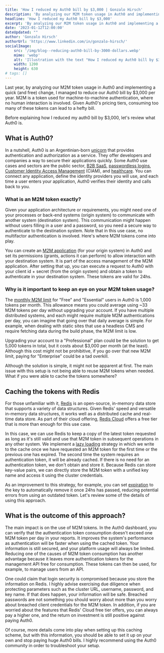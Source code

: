 ```yaml
---
title: 'How I reduced my Auth0 bill by $3,000 | Gonzalo Hirsch'
description: 'By analyzing our M2M token usage in Auth0 and implementing a quick (and free) change, I managed to reduce our Auth0 bill by $3,000 per year.'
headline: 'How I reduced my Auth0 bill by $3,000'
excerpt: 'By analyzing our M2M token usage in Auth0 and implementing a quick (and free) change, I managed to reduce our Auth0 bill by $3,000 per year.'
date: '2023-01-12T12:00:00'
dateUpdated: ""
author: 'Gonzalo Hirsch'
authorUrl: 'https://www.linkedin.com/in/gonzalo-hirsch/'
socialImage:
    src: '/img/blog--reducing-auth0-bill-by-3000-dollars.webp'
    mime: 'webp'
    alt: 'Illustration with the text "How I reduced my Auth0 bill by $3,000"'
    width: 1200
    height: 630
# tags: []
---
```


Last year, by analyzing our M2M token usage in Auth0 and implementing a quick (and free) change, I managed to reduce our Auth0 bill by $3,000 per year. M2M is a token used for machine-to-machine authentication, where no human interaction is involved. Given Auth0's pricing tiers, consuming too many of these tokens can lead to a hefty bill.

Before explaining how I reduced my auth0 bill by $3,000, let's review what Auth0 is.

## What is Auth0?

In a nutshell, Auth0 is an Argentinian-born [unicorn](https://auth0.com/blog/so-you-want-to-be-a-unicorn/) that provides authentication and authorization as a service. They offer developers and companies a way to secure their applications quickly. Some Auth0 use cases and sectors are the public sector, [B2B SaaS](https://auth0.com/b2b-saas), [passwordless logins](https://auth0.com/passwordless), [Customer Identity Access Management](https://auth0.com/ciam) (CIAM), and [healthcare](https://auth0.com/healthcare). You can connect any application, define the identity providers you will use, and each time a user enters your application, Auth0 verifies their identity and calls back to you.

### What is an M2M token exactly?

Given your application architecture or requirements, you might need one of your processes or back-end systems (origin system) to communicate with another system (destination system). This communication might happen without users filling in a user and a password, so you need a secure way to authenticate to the destination system. Note that in this use case, no multifactor authentication is involved. Here's where M2M tokens come into play.

You can create an [M2M application](https://auth0.com/blog/using-m2m-authorization/) (for your origin system) in Auth0 and set its permissions (grants, actions it can perform) to allow interaction with your destination system. It is part of the access management of the M2M application. After setting that up, you can execute a request to Auth0 with your client id + secret (from the origin system) and obtain a token to authenticate in your destination system. These tokens are valid for 24hs.

### Why is it important to keep an eye on your M2M token usage?

The [monthly M2M limit](https://auth0.com/pricing) for "Free" and "Essential" users in Auth0 is 1,000 tokens per month. This allowance means you could average using ~33 M2M tokens per day without upgrading your account. If you have multiple distributed systems, and each might require multiple M2M authentications per day, you can imagine that going over that daily average is simple. For example, when dealing with static sites that use a headless CMS and require fetching data during the build phase, the M2M limit is low.

Upgrading your account to a "Professional" plan could be the solution to get 5,000 tokens in total, but it costs about $3,000 per month (at the least). Although this cost might not be prohibitive, if you go over that new M2M limit, paying for "Enterprise" could be a tad overkill.

Although the solution is simple, it might not be apparent at first. The main issue with this setup is not being able to reuse M2M tokens when needed. What if you were able to cache the tokens somewhere?

## Caching the tokens with Redis

For those unfamiliar with it, [Redis](https://redis.io/) is an open-source, in-memory data store that supports a variety of data structures. Given Redis' speed and versatile in-memory data structures, it works well as a distributed cache and real-time data store. As part of their cloud offering, [Redis Cloud](https://redis.com/redis-enterprise-cloud/overview/) offers a free tier that is more than enough for this use case.

In this case, we can use Redis to keep a copy of the latest token requested as long as it's still valid and use that M2M token in subsequent operations in any other system. We implement a [lazy loading](https://docs.aws.amazon.com/AmazonElastiCache/latest/mem-ug/Strategies.html) strategy in which we write to the cache once we have requested an M2M token for the first time or the previous one has expired. The second time the system requires an authentication token, it will be already cached. If there is no need for an authentication token, we don't obtain and store it. Because Redis can store key-value pairs, we can directly store the M2M token with a unified key name and access it using the cluster credentials.

As an improvement to this strategy, for example, you can set [expiration](https://redis.io/commands/expire/) to the key to automatically remove it once 24hs has passed, reducing potential errors from using an outdated token. Let's review some of the details of using this approach.

## What is the outcome of this approach?

The main impact is on the use of M2M tokens. In the Auth0 dashboard, you can verify that the authentication token consumption doesn't exceed one M2M token per day in your reports. It improves the system's performance as authentication will be faster when using the cached token. Your information is still secured, and your platform usage will always be limited. Reducing one of the causes of M2M token consumption has another advantage because it leaves more authentication tokens for the management API free for consumption. These tokens can then be used, for example, to manage users from an API.

One could claim that login security is compromised because you store the information on Redis. I highly advise exercising due diligence when protecting parameters such as the cluster URL, username, password, and key name. If that does happen, your information will be safe. Breached passwords are not something you should worry about more than you worry about breached client credentials for the M2M token. In addition, if you are worried about the features that Redis' Cloud free tier offers, you can always pay a higher one, and the return on investment is still positive against paying Auth0. 

Of course, more details come into play when setting up this caching scheme, but with this information, you should be able to set it up on your own and stop paying huge Auth0 bills. I highly recommend using the Auth0 community in order to troubleshoot your setup.